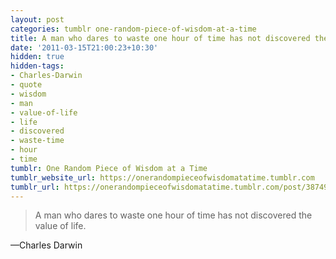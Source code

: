 ```yaml
---
layout: post
categories: tumblr one-random-piece-of-wisdom-at-a-time
title: A man who dares to waste one hour of time has not discovered the value of life.
date: '2011-03-15T21:00:23+10:30'
hidden: true
hidden-tags:
- Charles-Darwin
- quote
- wisdom
- man
- value-of-life
- life
- discovered
- waste-time
- hour
- time
tumblr: One Random Piece of Wisdom at a Time
tumblr_website_url: https://onerandompieceofwisdomatatime.tumblr.com
tumblr_url: https://onerandompieceofwisdomatatime.tumblr.com/post/3874926476/a-man-who-dares-to-waste-one-hour-of-time-has-not
---
```

> A man who dares to waste one hour of time has not discovered the value of life.

—Charles Darwin
